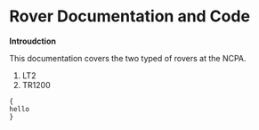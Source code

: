 # Rover Documentation and Code

**Introudction**

This documentation covers the two typed of rovers at the NCPA.
1. LT2
2. TR1200



```
{
hello
}
```
